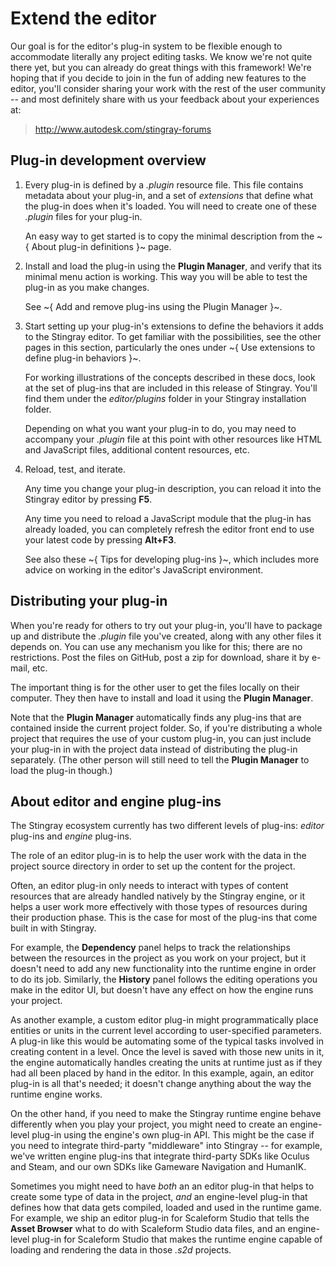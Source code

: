 # Extend the editor

Our goal is for the editor's plug-in system to be flexible enough to accommodate literally any project editing tasks. We know we're not quite there yet, but you can already do great things with this framework! We're hoping that if you decide to join in the fun of adding new features to the editor, you'll consider sharing your work with the rest of the user community -- and most definitely share with us your feedback about your experiences at:

>	<http://www.autodesk.com/stingray-forums>

## Plug-in development overview

1.	Every plug-in is defined by a *.plugin* resource file. This file contains metadata about your plug-in, and a set of *extensions* that define what the plug-in does when it's loaded. You will need to create one of these *.plugin* files for your plug-in.

	An easy way to get started is to copy the minimal description from the ~{ About plug-in definitions }~ page.

2.	Install and load the plug-in using the **Plugin Manager**, and verify that its minimal menu action is working. This way you will be able to test the plug-in as you make changes.

	See ~{ Add and remove plug-ins using the Plugin Manager }~.

3.	Start setting up your plug-in's extensions to define the behaviors it adds to the Stingray editor. To get familiar with the possibilities, see the other pages in this section, particularly the ones under ~{ Use extensions to define plug-in behaviors }~.

	For working illustrations of the concepts described in these docs, look at the set of plug-ins that are included in this release of Stingray. You'll find them under the *editor/plugins* folder in your Stingray installation folder.

	Depending on what you want your plug-in to do, you may need to accompany your *.plugin* file at this point with other resources like HTML and JavaScript files, additional content resources, etc.

4.	Reload, test, and iterate.

	Any time you change your plug-in description, you can reload it into the Stingray editor by pressing **F5**.

	Any time you need to reload a JavaScript module that the plug-in has already loaded, you can completely refresh the editor front end to use your latest code by pressing **Alt+F3**.

	See also these ~{ Tips for developing plug-ins }~, which includes more advice on working in the editor's JavaScript environment.

## Distributing your plug-in

When you're ready for others to try out your plug-in, you'll have to package up and distribute the *.plugin* file you've created, along with any other files it depends on. You can use any mechanism you like for this; there are no restrictions. Post the files on GitHub, post a zip for download, share it by e-mail, etc.

The important thing is for the other user to get the files locally on their computer. They then have to install and load it using the **Plugin Manager**.

Note that the **Plugin Manager** automatically finds any plug-ins that are contained inside the current project folder. So, if you're distributing a whole project that requires the use of your custom plug-in, you can just include your plug-in in with the project data instead of distributing the plug-in separately. (The other person will still need to tell the **Plugin Manager** to load the plug-in though.)

## About editor and engine plug-ins

The Stingray ecosystem currently has two different levels of plug-ins: *editor* plug-ins and *engine* plug-ins.

The role of an editor plug-in is to help the user work with the data in the project source directory in order to set up the content for the project.

Often, an editor plug-in only needs to interact with types of content resources that are already handled natively by the Stingray engine, or it helps a user work more effectively with those types of resources during their production phase. This is the case for most of the plug-ins that come built in with Stingray.

For example, the **Dependency** panel helps to track the relationships between the resources in the project as you work on your project, but it doesn't need to add any new functionality into the runtime engine in order to do its job. Similarly, the **History** panel follows the editing operations you make in the editor UI, but doesn't have any effect on how the engine runs your project.

As another example, a custom editor plug-in might programmatically place entities or units in the current level according to user-specified parameters. A plug-in like this would be automating some of the typical tasks involved in creating content in a level. Once the level is saved with those new units in it, the engine automatically handles creating the units at runtime just as if they had all been placed by hand in the editor. In this example, again, an editor plug-in is all that's needed; it doesn't change anything about the way the runtime engine works.

On the other hand, if you need to make the Stingray runtime engine behave differently when you play your project, you might need to create an engine-level plug-in using the engine's own plug-in API. This might be the case if you need to integrate third-party "middleware" into Stingray -- for example, we've written engine plug-ins that integrate third-party SDKs like Oculus and Steam, and our own SDKs like Gameware Navigation and HumanIK.

Sometimes you might need to have *both* an an editor plug-in that helps to create some type of data in the project, *and* an engine-level plug-in that defines how that data gets compiled, loaded and used in the runtime game. For example, we ship an editor plug-in for Scaleform Studio that tells the **Asset Browser** what to do with Scaleform Studio data files, and an engine-level plug-in for Scaleform Studio that makes the runtime engine capable of loading and rendering the data in those *.s2d* projects.
